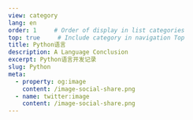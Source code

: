 ```yaml
---
view: category
lang: en
order: 1     # Order of display in list categories
top: true     # Include category in navigation Top
title: Python语言
description: A Language Conclusion
excerpt: Python语言开发记录
slug: Python
meta:
  - property: og:image
    content: /image-social-share.png
  - name: twitter:image
    content: /image-social-share.png
---
```

